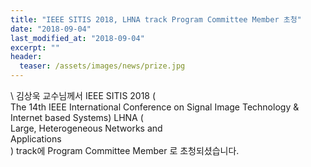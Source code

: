 ```yaml
---
title: "IEEE SITIS 2018, LHNA track Program Committee Member 초청"
date: "2018-09-04"
last_modified_at: "2018-09-04"
excerpt: ""
header:
  teaser: /assets/images/news/prize.jpg
---
```

\\
김상욱 교수님께서 IEEE SITIS 2018 (<br>The 14th IEEE International Conference on Signal Image Technology &amp; Internet based Systems) LHNA (<br>Large, Heterogeneous Networks and<br>Applications<br>) track에 Program Committee Member 로 초청되셨습니다.